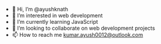 - 👋 Hi, I’m @ayushknath
- 👀 I’m interested in web development
- 🌱 I’m currently learning JavaScript
- 💞️ I’m looking to collaborate on web development projects
- 📫 How to reach me kumar.ayush0012@outlook.com

<!---
ayushknath/ayushknath is a ✨ special ✨ repository because its `README.md` (this file) appears on your GitHub profile.
You can click the Preview link to take a look at your changes.
--->
